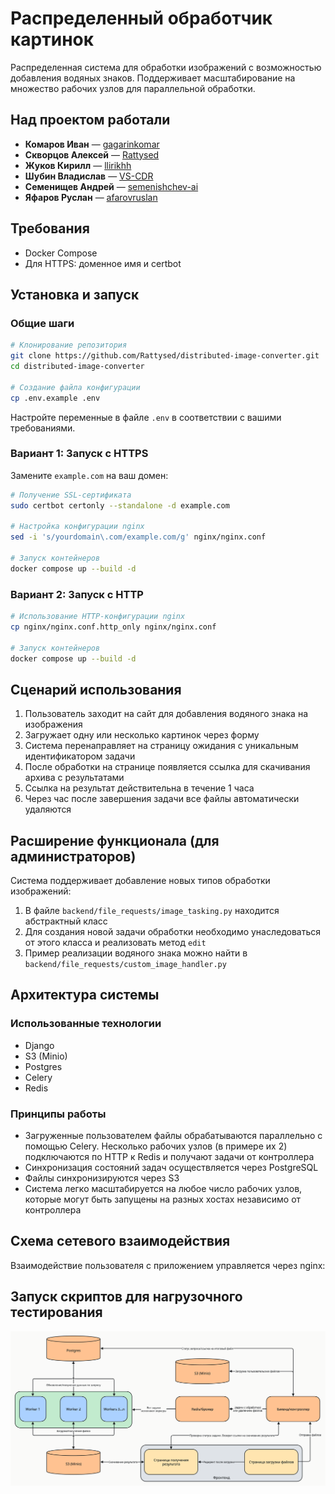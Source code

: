 # Распределенный обработчик картинок

Распределенная система для обработки изображений с возможностью добавления водяных знаков. Поддерживает масштабирование на множество рабочих узлов для параллельной обработки.

## Над проектом работали
- **Комаров Иван** — [gagarinkomar](https://github.com/gagarinkomar)
- **Скворцов Алексей** — [Rattysed](https://github.com/Rattysed)
- **Жуков Кирилл** — [llirikhh](https://github.com/llirikhh)
- **Шубин Владислав** — [VS-CDR](https://github.com/VS-CDR)
- **Семенищев Андрей** — [semenishchev-ai](https://github.com/semenishchev-ai)
- **Яфаров Руслан** — [afarovruslan](https://github.com/afarovruslan)

## Требования
- Docker Compose
- Для HTTPS: доменное имя и certbot

## Установка и запуск

### Общие шаги
```bash
# Клонирование репозитория
git clone https://github.com/Rattysed/distributed-image-converter.git
cd distributed-image-converter

# Создание файла конфигурации
cp .env.example .env
```

Настройте переменные в файле `.env` в соответствии с вашими требованиями.

### Вариант 1: Запуск с HTTPS
Замените `example.com` на ваш домен:
```bash
# Получение SSL-сертификата
sudo certbot certonly --standalone -d example.com

# Настройка конфигурации nginx
sed -i 's/yourdomain\.com/example.com/g' nginx/nginx.conf

# Запуск контейнеров
docker compose up --build -d
```

### Вариант 2: Запуск с HTTP
```bash
# Использование HTTP-конфигурации nginx
cp nginx/nginx.conf.http_only nginx/nginx.conf

# Запуск контейнеров
docker compose up --build -d
```

## Сценарий использования
1. Пользователь заходит на сайт для добавления водяного знака на изображения
2. Загружает одну или несколько картинок через форму
3. Система перенаправляет на страницу ожидания с уникальным идентификатором задачи
4. После обработки на странице появляется ссылка для скачивания архива с результатами
5. Ссылка на результат действительна в течение 1 часа
6. Через час после завершения задачи все файлы автоматически удаляются

## Расширение функционала (для администраторов)
Система поддерживает добавление новых типов обработки изображений:

1. В файле `backend/file_requests/image_tasking.py` находится абстрактный класс
2. Для создания новой задачи обработки необходимо унаследоваться от этого класса и реализовать метод `edit`
3. Пример реализации водяного знака можно найти в `backend/file_requests/custom_image_handler.py`

## Архитектура системы

### Использованные технологии
- Django
- S3 (Minio)
- Postgres
- Celery
- Redis

### Принципы работы
- Загруженные пользователем файлы обрабатываются параллельно с помощью Celery. Несколько рабочих узлов (в примере их 2) подключаются по HTTP к Redis и получают задачи от контроллера
- Синхронизация состояний задач осуществляется через PostgreSQL
- Файлы синхронизируются через S3
- Система легко масштабируется на любое число рабочих узлов, которые могут быть запущены на разных хостах независимо от контроллера

## Схема сетевого взаимодействия
Взаимодействие пользователя с приложением управляется через nginx:

## Запуск скриптов для нагрузочного тестирования

![Схема](images/schema_selection.png)
